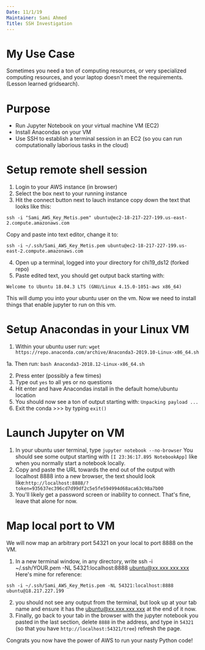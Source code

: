 ```yaml
---
Date: 11/1/19
Maintainer: Sami Ahmed
Title: SSH Investigation
---
```


# My Use Case

Sometimes you need a ton of computing resources, or very specialized computing resources, and your laptop doesn't meet the requirements. (Lesson learned gridsearch).

# Purpose
- Run Jupyter Notebook on your virtual machine VM (EC2)
- Install Anacondas on your VM
- Use SSH to establish a  terminal session in an EC2 (so you can run computationally laborious tasks in the cloud)

# Setup remote shell session
1. Login to your AWS instance (in browser)
2. Select the box next to your running instance
3. Hit the connect button next to lauch instance copy down the text that looks like this:

`ssh -i "Sami_AWS_Key_Metis.pem" ubuntu@ec2-18-217-227-199.us-east-2.compute.amazonaws.com`

Copy and paste into text editor, change it to:

`ssh -i ~/.ssh/Sami_AWS_Key_Metis.pem ubuntu@ec2-18-217-227-199.us-east-2.compute.amazonaws.com`

4. Open up a terminal, logged into your directory for chi19_ds12 (forked repo)
5. Paste edited text, you should get output back starting with:

`Welcome to Ubuntu 18.04.3 LTS (GNU/Linux 4.15.0-1051-aws x86_64)`

 This will dump you into your ubuntu user on the vm. Now we need to install things that enable jupyter to run on this vm.

# Setup Anacondas in your Linux VM
1. Within your ubuntu user run:
`wget https://repo.anaconda.com/archive/Anaconda3-2019.10-Linux-x86_64.sh`

1a. Then run:
`bash Anaconda3-2018.12-Linux-x86_64.sh`


2. Press enter (possibly a few times)
3. Type out `yes` to all yes or no questions
4. Hit enter and have Anacondas install in the default home/ubuntu location
5. You should now see a ton of output starting with:
`Unpacking payload ...`
6. Exit the conda >>> by typing `exit()`

# Launch Jupyter on VM
1.  In your ubuntu user terminal, type `jupyter notebook --no-browser`
You should see some output starting with `[I 23:36:17.895 NotebookApp]` like when you normally start a notebook locally.
2. Copy and paste the URL towards the end out of the output with localhost 8888 into a new browser, the text should look like:`http://localhost:8888/?token=935637ec396cd7d99df2c5e5fe594994d68aca63c98a7b00
`
3. You'll likely get a password screen or inability to connect. That's fine, leave that alone for now.

# Map local port to VM
We will now map an arbitrary port 54321 on your local to port 8888 on the VM.

1. In a new terminal window, in any directory, write
ssh -i ~/.ssh/YOUR.pem -NL 54321:localhost:8888 ubuntu@xx.xxx.xxx.xxx
Here's mine for reference:

`ssh -i ~/.ssh/Sami_AWS_Key_Metis.pem -NL 54321:localhost:8888 ubuntu@18.217.227.199`

2. you should not see any output from the terminal, but look up at your tab name and ensure it has the ubuntu@xx.xxx.xxx.xxx at the end of it now.
3. Finally, go back to your tab in the browser with the jupyter notebook you pasted in the last section, delete `8888` in the address, and type in `54321` (so that you have `http://localhost:54321/tree`) refresh the page.

Congrats you now have the power of AWS to run your nasty Python code!
